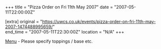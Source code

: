+++
title = "Pizza Order on Fri 11th May 2007"
date = "2007-05-11T22:00:00Z"

[extra]
original = "https://uwcs.co.uk/events/pizza-order-on-fri-11th-may-2007-1474488995659/"    
end_time = "2007-05-11T22:30:00Z"
location = "N/A"
+++

[Menu](http://www.pizzahut.co.uk/restaurant/restaurant-menu.html) - Please specify toppings / base etc.

